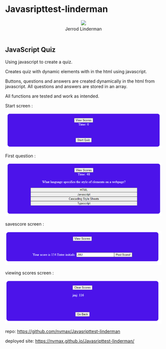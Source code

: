 # Javasripttest-linderman
<div id="header" align="center">
  <img src="https://media.giphy.com/media/M9gbBd9nbDrOTu1Mqx/giphy.gif" width="100"/>
</div>
<div align="center">
 Jerrod Linderman
</div>
<div align="center">
<img src="https://komarev.com/ghpvc/?username=nvmaxx&style=flat-square&color=blue" alt=""/>
</div>

## JavaScript Quiz  
Using javascript to create a quiz.

Creates quiz with dynamic elements with in the html using javascript. 

Buttons, questions and answers are created dynamically in the html from javascript. 
All questions and answers are stored in an array.

All functions are tested and work as intended.

Start screen :

![](/assets/images/javateststart.png)

First question :

![](/assets/images/testquestion.png)

savescore screen :

![](/assets/images/savescore.png)

viewing scores screen :

![](/assets/images/viewingscores.png)





repo: https://github.com/nvmax/Javasripttest-linderman

deployed site:  https://nvmax.github.io/Javasripttest-linderman/